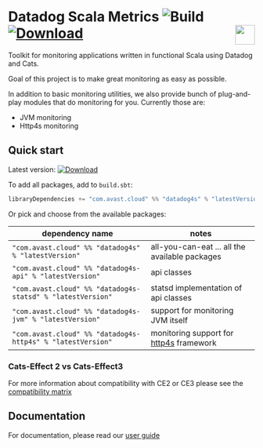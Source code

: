 # Datadog Scala Metrics ![Build](https://github.com/avast/datadog4s/workflows/Build/badge.svg?branch=master) [![Download](https://img.shields.io/maven-central/v/com.avast.cloud/datadog4s-api_2.13)](https://search.maven.org/search?q=g:com.avast.cloud%20datadog4s) <img height="40" src="https://typelevel.org/cats/img/cats-badge-tiny.png" align="right"/>

Toolkit for monitoring applications written in functional Scala using Datadog and Cats.

Goal of this project is to make great monitoring as easy as possible. 

In addition to basic monitoring utilities, we also provide bunch of plug-and-play modules that do monitoring for you. Currently those are:
-   JVM monitoring
-   Http4s monitoring

## Quick start
Latest version: [![Download][shield-url]][shield-link-url]

To add all packages, add to `build.sbt`:

```scala
libraryDependencies += "com.avast.cloud" %% "datadog4s" % "latestVersion" 
```

Or pick and choose from the available packages:

| dependency name                                             | notes                                             |
|-------------------------------------------------------------|---------------------------------------------------| 
| `"com.avast.cloud" %% "datadog4s" % "latestVersion"`        | all-you-can-eat ... all the available packages    |
| `"com.avast.cloud" %% "datadog4s-api" % "latestVersion"`    | api classes                                       |
| `"com.avast.cloud" %% "datadog4s-statsd" % "latestVersion"` | statsd implementation of api classes              |
| `"com.avast.cloud" %% "datadog4s-jvm" % "latestVersion"`    | support for monitoring JVM itself                 |
| `"com.avast.cloud" %% "datadog4s-http4s" % "latestVersion"` | monitoring support for [http4s][http4s] framework |

### Cats-Effect 2 vs Cats-Effect3
For more information about compatibility with CE2 or CE3 please see the [compatibility matrix][compatibility-matrix]

## Documentation
For documentation, please read our [user guide][user-guide]

[shield-url]: https://img.shields.io/maven-central/v/com.avast.cloud/datadog4s-api_2.13
[shield-link-url]: https://search.maven.org/search?q=g:com.avast.cloud%20datadog4s
[http4s]: https://http4s.org
[user-guide]: https://avast.github.io/datadog4s/userguide.html
[compatibility-matrix]: https://avast.github.io/datadog4s/index.html#compatibility-matrix